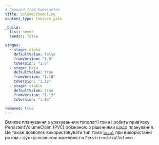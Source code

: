 ```yaml
---
# Removed from Kubernetes
title: VolumeScheduling
content_type: feature_gate

_build:
  list: never
  render: false

stages:
  - stage: alpha 
    defaultValue: false
    fromVersion: "1.9"
    toVersion: "1.9"
  - stage: beta 
    defaultValue: true
    fromVersion: "1.10"
    toVersion: "1.12"
  - stage: stable
    defaultValue: true
    fromVersion: "1.13"
    toVersion: "1.16"

removed: true
---
```

Вмикає планування з урахуванням топології тома і робить привʼязку PersistentVolumeClaim (PVC) обізнаною з рішеннями щодо планування. Це також дозволяє використовувати тип тома [`local`](/docs/concepts/storage/volumes/#local) при використанні разом з функціональною можливістю `PersistentLocalVolumes`.
